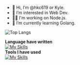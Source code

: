 - 👋 Hi, I’m @hkc619 or Kyle.  
- 👀 I’m interested in Web Dev.  
- 👨‍💻 I'm working on Node.js.  
- 🌱 I’m currently learning Golang.  
<!--
- 💞️ I’m looking to collaborate on ...
- 📫 How to reach me 
-->
<!---
hkc619/hkc619 is a ✨ special ✨ repository because its `README.md` (this file) appears on your GitHub profile.
You can click the Preview link to take a look at your changes.
--->

![Top Langs](https://github-readme-stats.vercel.app/api/top-langs/?username=hkc619&layout=compact&theme=vue)

**Language have written**  
[![My Skills](https://skillicons.dev/icons?i=js,html,css,c,cpp,java,go,py)](https://skillicons.dev)  
**Tools I have used**  
[![My Skills](https://skillicons.dev/icons?i=azure,docker,git)](https://skillicons.dev)  


